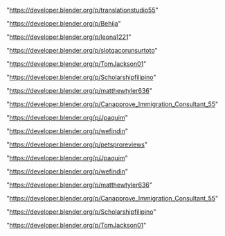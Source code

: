 "https://developer.blender.org/p/translationstudio55"

"https://developer.blender.org/p/Behija"

"https://developer.blender.org/p/leona1221"

"https://developer.blender.org/p/slotgacorunsurtoto"

"https://developer.blender.org/p/TomJackson01"

"https://developer.blender.org/p/Scholarshipfilipino"

"https://developer.blender.org/p/matthewtyler636"

"https://developer.blender.org/p/Canapprove_Immigration_Consultant_55"

"https://developer.blender.org/p/Jpaquim"

"https://developer.blender.org/p/wefindin"

"https://developer.blender.org/p/petsproreviews"

 
"https://developer.blender.org/p/Jpaquim"


"https://developer.blender.org/p/wefindin"


"https://developer.blender.org/p/matthewtyler636"


"https://developer.blender.org/p/Canapprove_Immigration_Consultant_55"


"https://developer.blender.org/p/Scholarshipfilipino"


"https://developer.blender.org/p/TomJackson01"


 

